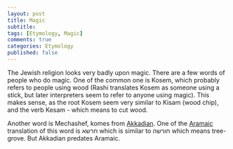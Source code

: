 ```yaml
---
layout: post
title: Magic
subtitle: 
tags: [Etymology, Magic]
comments: true
categories: Etymology
published: false
---
```


The Jewish religion looks very badly upon magic. There are a few words of people who do magic. One of the common one is Kosem, which probably refers to people using wood (Rashi translates Kosem as someone using a stick, but later interpreters seem to refer to anyone using magic). This makes sense, as the root Kosem seem very similar to Kisam (wood chip), and the verb Kesam - which means to cut wood. 

Another word is Mechashef, komes from [Akkadian](http://www.assyrianlanguages.org/akkadian/dosearch.php?searchkey=ki%C5%A1p%C4%93&language=rawakkadian). One of the [Aramaic](https://he.wikisource.org/wiki/%D7%91%D7%A8%D7%9B%D7%95%D7%AA_%D7%A1%D7%91_%D7%90) translation of this word is חרשא  which is similar to חורשה which means tree-grove. But Akkadian predates Aramaic.